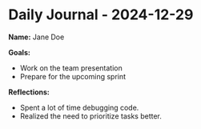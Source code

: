 
# Daily Journal - 2024-12-29

**Name:** Jane Doe

**Goals:**
- Work on the team presentation
- Prepare for the upcoming sprint

**Reflections:**
- Spent a lot of time debugging code.
- Realized the need to prioritize tasks better.
